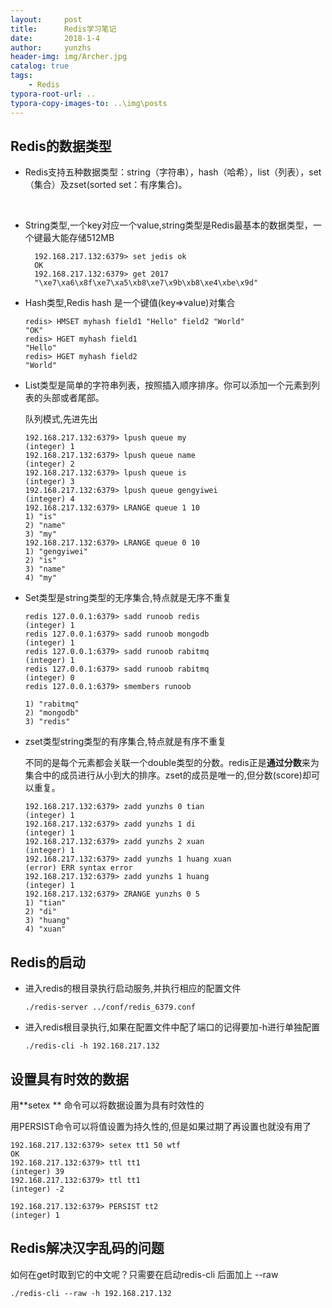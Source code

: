 ```yaml
---
layout:     post
title:      Redis学习笔记
date:       2018-1-4
author:     yunzhs
header-img: img/Archer.jpg
catalog: true
tags:
    - Redis
typora-root-url: ..
typora-copy-images-to: ..\img\posts
---
```


## Redis的数据类型

- Redis支持五种数据类型：string（字符串），hash（哈希），list（列表），set（集合）及zset(sorted set：有序集合)。

  ​

- String类型,一个key对应一个value,string类型是Redis最基本的数据类型，一个键最大能存储512MB

  ```
    192.168.217.132:6379> set jedis ok
    OK
    192.168.217.132:6379> get 2017
    "\xe7\xa6\x8f\xe7\xa5\xb8\xe7\x9b\xb8\xe4\xbe\x9d"
  ```

- Hash类型,Redis hash 是一个键值(key=>value)对集合

  ```
  redis> HMSET myhash field1 "Hello" field2 "World"
  "OK"
  redis> HGET myhash field1
  "Hello"
  redis> HGET myhash field2
  "World"
  ```

- List类型是简单的字符串列表，按照插入顺序排序。你可以添加一个元素到列表的头部或者尾部。

  队列模式,先进先出

  ```
  192.168.217.132:6379> lpush queue my
  (integer) 1
  192.168.217.132:6379> lpush queue name
  (integer) 2
  192.168.217.132:6379> lpush queue is
  (integer) 3
  192.168.217.132:6379> lpush queue gengyiwei
  (integer) 4
  192.168.217.132:6379> LRANGE queue 1 10
  1) "is"
  2) "name"
  3) "my"
  192.168.217.132:6379> LRANGE queue 0 10
  1) "gengyiwei"
  2) "is"
  3) "name"
  4) "my"
  ```

- Set类型是string类型的无序集合,特点就是无序不重复

  ```
  redis 127.0.0.1:6379> sadd runoob redis
  (integer) 1
  redis 127.0.0.1:6379> sadd runoob mongodb
  (integer) 1
  redis 127.0.0.1:6379> sadd runoob rabitmq
  (integer) 1
  redis 127.0.0.1:6379> sadd runoob rabitmq
  (integer) 0
  redis 127.0.0.1:6379> smembers runoob

  1) "rabitmq"
  2) "mongodb"
  3) "redis"
  ```

- zset类型string类型的有序集合,特点就是有序不重复

  不同的是每个元素都会关联一个double类型的分数。redis正是**通过分数**来为集合中的成员进行从小到大的排序。zset的成员是唯一的,但分数(score)却可以重复。

  ```
  192.168.217.132:6379> zadd yunzhs 0 tian
  (integer) 1
  192.168.217.132:6379> zadd yunzhs 1 di
  (integer) 1
  192.168.217.132:6379> zadd yunzhs 2 xuan
  (integer) 1
  192.168.217.132:6379> zadd yunzhs 1 huang xuan
  (error) ERR syntax error
  192.168.217.132:6379> zadd yunzhs 1 huang 
  (integer) 1
  192.168.217.132:6379> ZRANGE yunzhs 0 5
  1) "tian"
  2) "di"
  3) "huang"
  4) "xuan"
  ```



## Redis的启动

- 进入redis的根目录执行启动服务,并执行相应的配置文件

  ```
  ./redis-server ../conf/redis_6379.conf
  ```

- 进入redis根目录执行,如果在配置文件中配了端口的记得要加-h进行单独配置

  ```
  ./redis-cli -h 192.168.217.132
  ```

## 设置具有时效的数据

 用**setex ** 命令可以将数据设置为具有时效性的 

 用PERSIST命令可以将值设置为持久性的,但是如果过期了再设置也就没有用了

```
192.168.217.132:6379> setex tt1 50 wtf
OK
192.168.217.132:6379> ttl tt1
(integer) 39
192.168.217.132:6379> ttl tt1
(integer) -2

192.168.217.132:6379> PERSIST tt2
(integer) 1
```

## Redis解决汉字乱码的问题

如何在get时取到它的中文呢？只需要在启动redis-cli 后面加上 --raw

  ```
./redis-cli --raw -h 192.168.217.132
  ```

